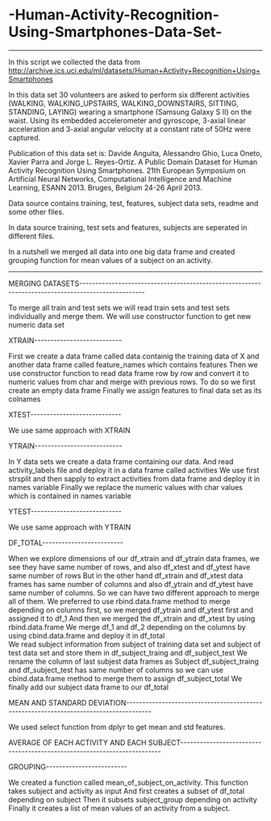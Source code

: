 # -Human-Activity-Recognition-Using-Smartphones-Data-Set-
------------------------------------------------------------------------------------------------------------------------------
In this script we collected the data from http://archive.ics.uci.edu/ml/datasets/Human+Activity+Recognition+Using+Smartphones

In this data set 30 volunteers are asked to perform six different activities (WALKING, WALKING_UPSTAIRS, WALKING_DOWNSTAIRS, SITTING, STANDING, LAYING) wearing a smartphone (Samsung Galaxy S II) on the waist. Using its embedded accelerometer and gyroscope, 3-axial linear acceleration and 3-axial angular velocity at a constant rate of 50Hz were captured.

Publication of this data set is: Davide Anguita, Alessandro Ghio, Luca Oneto, Xavier Parra and Jorge L. Reyes-Ortiz. A Public Domain Dataset for Human Activity Recognition Using Smartphones. 21th European Symposium on Artificial Neural Networks, Computational Intelligence and Machine Learning, ESANN 2013. Bruges, Belgium 24-26 April 2013.

Data source contains training, test, features, subject data sets, readme and some other files. 

In data source training, test sets and features, subjects are seperated in different files.  

In a nutshell we merged all data into one big data frame and created grouping function for mean values of a subject on an activity. 

-------------------------------------------------------------------------------------------------------------------------------


MERGING DATASETS--------------------------------------------------------------------------------------------------

To merge all train and test sets we will read train sets and test sets individually and merge them.
We will use constructor function to get new numeric data set

XTRAIN---------------------------

First we create a data frame called data containig the training data of X and another data frame called feature_names which contains features
Then we use constructor function to read data frame row by row and convert it to numeric values from char and merge with previous rows.
To do so we first create an empty data frame
Finally we assign features to final data set as its colnames

XTEST----------------------------

We use same approach with XTRAIN

YTRAIN---------------------------

In Y data sets we create a data frame containing our data. And read activity_labels file and deploy it in a data frame called activities
We use first strsplit and then sapply to extract activities from data frame and deploy it in names variable
Finally we replace the numeric values with char values which is contained in names variable

YTEST----------------------------

We use same approach with YTRAIN

DF_TOTAL-------------------------

When we explore dimensions of our df_xtrain and df_ytrain data frames, we see they have same number of rows, and also df_xtest and df_ytest have same number of rows
But in the other hand df_xtrain and df_xtest data frames has same number of columns and also df_ytrain and df_ytest have same number of columns.
So we can have two different approach to merge all of them.
We preferred to use rbind.data.frame method to merge depending on columns first, so we merged df_ytrain and df_ytest first and assigned it to df_1
And then we merged the df_xtrain and df_xtest by using rbind.data.frame
We merge df_1 and df_2 depending on the columns by using cbind.data.frame and deploy it in df_total  
We read subject information from subject of training data set and subject of test data set and store them in df_subject_traing and df_subject_test
We rename the column of last subjest data frames as Subject 
df_subject_traing and df_subject_test has same number of columns so we can use cbind.data.frame method to merge them to assign df_subject_total
We finally add our subject data frame to our df_total

MEAN AND STANDARD DEVIATION--------------------------------------------------------------------------------------

We used select function from dplyr to get mean and std features.

AVERAGE OF EACH ACTIVITY AND EACH SUBJECT------------------------------------------------------------------------

GROUPING-------------------------

We created a function called mean_of_subject_on_activity.
This function takes subject and activity as input
And first creates a subset of df_total depending on subject
Then it subsets subject_group depending on activity
Finally it creates a list of mean values of an activity from a subject.
